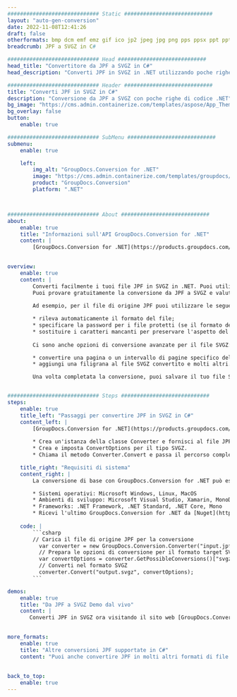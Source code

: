 ```yaml
---
############################# Static ############################
layout: "auto-gen-conversion"
date: 2022-11-08T12:41:26
draft: false
otherformats: bmp dcm emf emz gif ico jp2 jpeg jpg png pps ppsx ppt pptx psb psd svg svgz tga tif tiff webp wmf wmz
breadcrumb: JPF a SVGZ in C#

############################# Head ############################
head_title: "Convertitore da JPF a SVGZ in C#"
head_description: "Converti JPF in SVGZ in .NET utilizzando poche righe di codice. Utilizza l'API di conversione dei documenti di GroupDocs per convertire oltre 160 formati di file."

############################# Header ############################
title: "Converti JPF in SVGZ in C#"
description: "Conversione da JPF a SVGZ con poche righe di codice .NET"
bg_image: "https://cms.admin.containerize.com/templates/aspose/App_Themes/V3/images/bg/header1.png"
bg_overlay: false
button:
    enable: true

############################# SubMenu ############################
submenu:
    enable: true

    left:
        img_alt: "GroupDocs.Conversion for .NET"
        image: "https://cms.admin.containerize.com/templates/groupdocs/images/product-logos/90x90-noborder/groupdocs-conversion-net.png"
        product: "GroupDocs.Conversion"
        platform: ".NET"



############################# About ############################
about:
    enable: true
    title: "Informazioni sull'API GroupDocs.Conversion for .NET"
    content: |
        [GroupDocs.Conversion for .NET](https://products.groupdocs.com/conversion/net/) può essere utilizzato per convertire Microsoft Word, Excel, PowerPoint, PDF, Visio e altri formati. GroupDocs.Conversion è un'API standalone adatta per sistemi interni e back-end in cui sono richieste prestazioni elevate. Non dipende da alcun software come Microsoft o Open Office.
    

overview:
    enable: true
    content: |
        Converti facilmente i tuoi file JPF in SVGZ in .NET. Puoi utilizzare solo un paio di righe di codice C# in qualsiasi piattaforma a tua scelta come: Windows, Linux, macOS.
        Puoi provare gratuitamente la conversione da JPF a SVGZ e valutare la qualità dei risultati della conversione. Insieme a semplici scenari di conversione di file, puoi provare opzioni più avanzate per caricare il file di origine JPF e per salvare il risultato di output SVGZ. 
        
        Ad esempio, per il file di origine JPF puoi utilizzare le seguenti opzioni di caricamento:

        * rileva automaticamente il formato del file;
        * specificare la password per i file protetti (se il formato del file lo supporta);
        * sostituire i caratteri mancanti per preservare l'aspetto del documento.
        
        Ci sono anche opzioni di conversione avanzate per il file SVGZ:

        * convertire una pagina o un intervallo di pagine specifico del documento;
        * aggiungi una filigrana al file SVGZ convertito e molti altri.

        Una volta completata la conversione, puoi salvare il tuo file SVGZ nel percorso del file locale o in qualsiasi archivio di terze parti come FTP, Amazon S3, Google Drive, Dropbox ecc. Nota: per convertire JPF in {{ TO}} non è necessario alcun software aggiuntivo installato, come MS Office, Open Office, Adobe Acrobat Reader ecc.


############################# Steps ############################
steps:
    enable: true
    title_left: "Passaggi per convertire JPF in SVGZ in C#"
    content_left: |
        [GroupDocs.Conversion for .NET](https://products.groupdocs.com/conversion/net/) consente agli sviluppatori di convertire facilmente un file JPF in SVGZ con poche righe di codice.
        
        * Crea un'istanza della classe Converter e fornisci al file JPF il percorso completo
        * Crea e imposta ConvertOptions per il tipo SVGZ.
        * Chiama il metodo Converter.Convert e passa il percorso completo e il formato (SVGZ) come parametro

    title_right: "Requisiti di sistema"
    content_right: |
        La conversione di base con GroupDocs.Conversion for .NET può essere eseguita in pochi semplici passaggi. Le nostre API sono supportate su tutte le principali piattaforme e sistemi operativi. Prima di eseguire il codice seguente, assicurati di avere i seguenti prerequisiti installati sul tuo sistema.

        * Sistemi operativi: Microsoft Windows, Linux, MacOS
        * Ambienti di sviluppo: Microsoft Visual Studio, Xamarin, MonoDevelop
        * Frameworks: .NET Framework, .NET Standard, .NET Core, Mono
        * Ricevi l'ultimo GroupDocs.Conversion for .NET da [Nuget](https://www.nuget.org/packages/groupdocs.conversion)
         
    code: |
        ```csharp    
        // Carica il file di origine JPF per la conversione
          var converter = new GroupDocs.Conversion.Converter("input.jpf");
          // Prepara le opzioni di conversione per il formato target SVGZ
          var convertOptions = converter.GetPossibleConversions()["svgz"].ConvertOptions;
          // Converti nel formato SVGZ
          converter.Convert("output.svgz", convertOptions);
        ```

demos:
    enable: true
    title: "Da JPF a SVGZ Demo dal vivo"
    content: |
       Converti JPF in SVGZ ora visitando il sito web [GroupDocs.Conversion App](https://products.groupdocs.app/conversion/family). La demo online presenta i seguenti vantaggi
          

more_formats:
    enable: true
    title: "Altre conversioni JPF supportate in C#"
    content: "Puoi anche convertire JPF in molti altri formati di file. Si prega di consultare l'elenco di seguito."
       
       
back_to_top:
    enable: true
---
```

